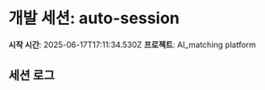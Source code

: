 # 개발 세션: auto-session

**시작 시간**: 2025-06-17T17:11:34.530Z
**프로젝트**: AI_matching platform

## 세션 로그

